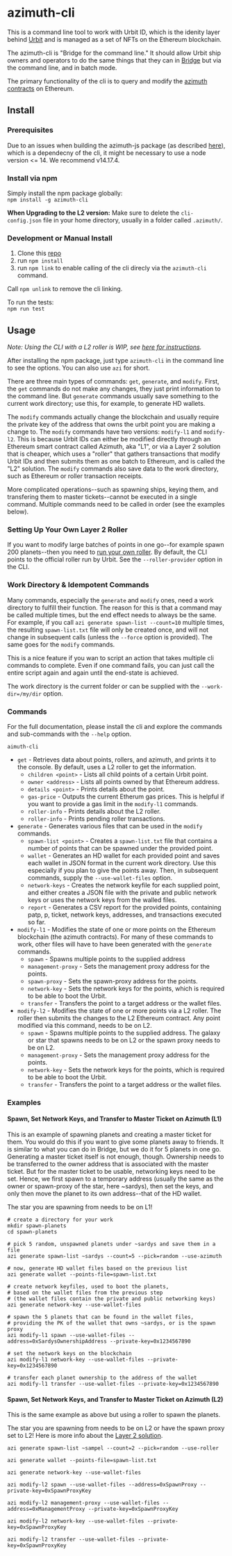 # azimuth-cli

This is a command line tool to work with Urbit ID, which is the idenity layer behind [Urbit](https://urbit.org/) and is managed as a set of NFTs on the Ethereum blockchain.

The azimuth-cli is "Bridge for the command line." It should allow Urbit ship owners and operators to do the same things that they can in [Bridge](https://bridge.urbit.org/) but via the command line, and in batch mode.

The primary functionality of the cli is to query and modify the [azimuth contracts](https://github.com/urbit/azimuth) on Ethereum.

## Install

### Prerequisites
Due to an issues when building the azimuth-js package (as described [here](https://github.com/ransonhobbes/stardust/issues/12)), which is a dependecny of the cli, it might be necessary to use a node version <= 14. We recommend v14.17.4.

### Install via npm
Simply install the npm package globally:  
`npm install -g azimuth-cli`

**When Upgrading to the L2 version:** Make sure to delete the `cli-config.json` file in your home directory, usually in a folder called `.azimuth/`.

### Development or Manual Install
1) Clone this [repo](https://github.com/lukebuehler/azimuth-cli)
1) run `npm install`
1) run `npm link` to enable calling of the cli direcly via the `azimuth-cli` command.

Call `npm unlink` to remove the cli linking.

To run the tests:  
`npm run test`


## Usage

*Note: Using the CLI with a L2 roller is WIP, see [here for instructions](docs/roller.md).*

After installing the npm package, just type `azimuth-cli` in the command line to see the options. You can also use `azi` for short.

There are three main types of commands: `get`, `generate`, and `modify`. First, the `get` commands do not make any changes, they just print information to the command line. But `generate` commands usually save something to the current work directory; use this, for example, to generate HD wallets. 

The `modify` commands actually change the blockchain and usually require the private key of the address that owns the urbit point you are making a change to. The `modify` commands have two versions: `modify-l1` and `modify-l2`. This is because Urbit IDs can either be modified directly through an Ethereum smart contract called Azimuth, aka "L1", or via a Layer 2 solution that is cheaper, which uses a "roller" that gathers transactions that modify Urbit IDs and then submits them as one batch to Ethereum, and is called the "L2" solution. The `modify` commands also save data to the work directory, such as Ethereum or roller transaction receipts.

More complicated operations--such as spawning ships, keying them, and transfering them to master tickets--cannot be executed in a single command. Multiple commands need to be called in order (see the examples below).

### Setting Up Your Own Layer 2 Roller
If you want to modify large batches of points in one go--for example spawn 200 planets--then you need to [run your own roller](docs/roller.md). By default, the CLI points to the official roller run by Urbit. See the `--roller-provider` option in the CLI.

### Work Directory & Idempotent Commands
Many commands, especially the `generate` and `modify` ones, need a work directory to fulfill their function. The reason for this is that a command may be called multiple times, but the end effect needs to always be the same. For example, if you call `azi generate spawn-list --count=10` multiple times, the resulting `spawn-list.txt` file will only be created once, and will not change in subsequent calls (unless the `--force` option is provided). The same goes for the `modify` commands.

This is a nice feature if you wan to script an action that takes multiple cli commands to complete. Even if one command fails, you can just call the entire script again and again until the end-state is achieved.

The work directory is the current folder or can be supplied with the `--work-dir=/my/dir` option.

### Commands

For the full documentation, please install the cli and explore the commands and sub-commands with the `--help` option.

`aimuth-cli`
 * `get` - Retrieves data about points, rollers, and azimuth, and prints it to the console. By default, uses a L2 roller to get the information.
   * `children <point>` - Lists all child points of a certain Urbit point.
   * `owner <address>` - Lists all points owned by that Ethereum address.
   * `details <point>` - Prints details about the point.
   * `gas-price` - Outputs the current Etherum gas prices. This is helpful if you want to provide a gas limit in the `modify-l1` commands.
   * `roller-info` - Prints details about the L2 roller.
   * `roller-info` - Prints pending roller transactions.
 * `generate` - Generates various files that can be used in the `modify` commands.
   * `spawn-list <point>` - Creates a `spawn-list.txt` file that contains a number of points that can be spawned under the provided point.
   * `wallet` - Generates an HD wallet for each provided point and saves each wallet in JSON format in the current work directory. Use this especially if you plan to give the points away. Then, in subsequent commands, supply the `--use-wallet-files` option.
   * `network-keys` - Creates the network keyfile for each supplied point, and either creates a JSON file with the private and public network keys or uses the network keys from the walled files. 
   * `report` - Generates a CSV report for the provided points, containing patp, p, ticket, network keys, addresses, and transactions executed so far.
 * `modify-l1` - Modifies the state of one or more points on the Ethereum blockchain (the azimuth contracts). For many of these commands to work, other files will have to have been generated with the `generate` commands.
   * `spawn` - Spawns multiple points to the supplied address
   * `management-proxy` - Sets the management proxy address for the points.
   * `spawn-proxy` - Sets the spawn-proxy address for the points.
   * `network-key` - Sets the network keys for the points, which is required to be able to boot the Urbit.
   * `transfer` - Transfers the point to a target address or the wallet files. 
 * `modify-l2` - Modifies the state of one or more points via a L2 roller. The roller then submits the changes to the L2 Ethereum contract. Any point modified via this command, needs to be on L2.
   * `spawn` - Spawns multiple points to the supplied address. The galaxy or star that spawns needs to be on L2 or the spawn proxy needs to be on L2.
   * `management-proxy` - Sets the management proxy address for the points.
   * `network-key` - Sets the network keys for the points, which is required to be able to boot the Urbit.
   * `transfer` - Transfers the point to a target address or the wallet files. 

### Examples
#### Spawn, Set Network Keys, and Transfer to Master Ticket on Azimuth (L1)
This is an example of spawning planets and creating a master ticket for them. You would do this if you want to give some planets away to friends. It is similar to what you can do in Bridge, but we do it for 5 planets in one go. Generating a master ticket itself is not enough, though. Ownership needs to be transferred to the owner address that is associated with the master ticket. But for the master ticket to be usable, networking keys need to be set. Hence, we first spawn to a temporary address (usually the same as the owner or spawn-proxy of the star, here ~sardys), then set the keys, and only then move the planet to its own address--that of the HD wallet.

The star you are spawning from needs to be on L1!

```
# create a directory for your work
mkdir spawn-planets
cd spawn-planets

# pick 5 random, unspawned planets under ~sardys and save them in a file
azi generate spawn-list ~sardys --count=5 --pick=random --use-azimuth

# now, generate HD wallet files based on the previous list
azi generate wallet --points-file=spawn-list.txt

# create network keyfiles, used to boot the planets, 
# based on the wallet files from the previous step 
# (the wallet files contain the private and public networking keys)
azi generate network-key --use-wallet-files

# spawn the 5 planets that can be found in the wallet files, 
# providing the PK of the wallet that owns ~sardys, or is the spawn proxy
azi modify-l1 spawn --use-wallet-files --address=0xSardysOwnershipAddress --private-key=0x1234567890

# set the network keys on the blockchain
azi modify-l1 network-key --use-wallet-files --private-key=0x1234567890

# transfer each planet ownership to the address of the wallet
azi modify-l1 transfer --use-wallet-files --private-key=0x1234567890
```

#### Spawn, Set Network Keys, and Transfer to Master Ticket on Azimuth (L2)

This is the same example as above but using a roller to spawn the planets.

The star you are spawning from needs to be on L2 or have the spawn proxy set to L2! Here is more info about the [Layer 2 solution](https://urbit.org/docs/azimuth/l2/layer2).

```
azi generate spawn-list ~sampel --count=2 --pick=random --use-roller

azi generate wallet --points-file=spawn-list.txt

azi generate network-key --use-wallet-files

azi modify-l2 spawn --use-wallet-files --address=0xSpawnProxy --private-key=0xSpawnProxyKey

azi modify-l2 management-proxy --use-wallet-files --address=0xManagementProxy --private-key=0xSpawnProxyKey

azi modify-l2 network-key --use-wallet-files --private-key=0xSpawnProxyKey

azi modify-l2 transfer --use-wallet-files --private-key=0xSpawnProxyKey 
```



